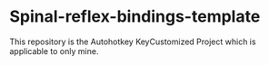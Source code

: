 # Spinal-reflex-bindings-template
This repository is the Autohotkey KeyCustomized Project which is  applicable to only mine.
